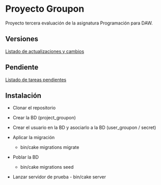 # Proyecto Groupon

Proyecto tercera evaluación de la asignatura Programación para DAW.

## Versiones

[Listado de actualizaciones y cambios](CHANGELOG.md)

## Pendiente

[Listado de tareas pendientes](todo.md)

## Instalación

- Clonar el repositorio

- Crear la BD (project_groupon)

- Crear el usuario en la BD y asociarlo a la BD (user_groupon / secret)

- Aplicar la migración

  - bin/cake migrations migrate

- Poblar la BD

  - bin/cake migrations seed
  
- Lanzar servidor de prueba - bin/cake server
